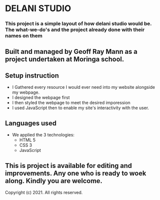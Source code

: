 # DELANI STUDIO
### This project is a simple layout of how delani studio would be. The what-we-do's and the project already done with their names on them
## Built and managed by Geoff Ray Mann as a project undertaken at Moringa school.

## Setup instruction
* I Gathered every resource I would ever need into my website alongside my webpage.
* I designed the webpage first
* I then styled the webpage to meet the desired imporession
* I used JavaScript then to enable my site's interactivity with the user.

## Languages used
* We applied the 3 technologies:
    * HTML 5
    * CSS 3
    * JavaScript

## This is project is available for editing and improvements. Any one who is ready to woek along. Kindly you are welcome.


Copyright (c) 2021. All rights reserved.
